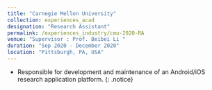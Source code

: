 ```yaml
---
title: "Carnegie Mellon University"
collection: experiences_acad
designation: "Research Assistant"
permalink: /experiences_industry/cmu-2020-RA
venue: "Supervisor : Prof. Beibei Li "
duration: "Sep 2020 - December 2020"
location: "Pittsburgh, PA, USA"
---
```


* Responsible for development and maintenance of an Android/iOS research application platform.
{: .notice}